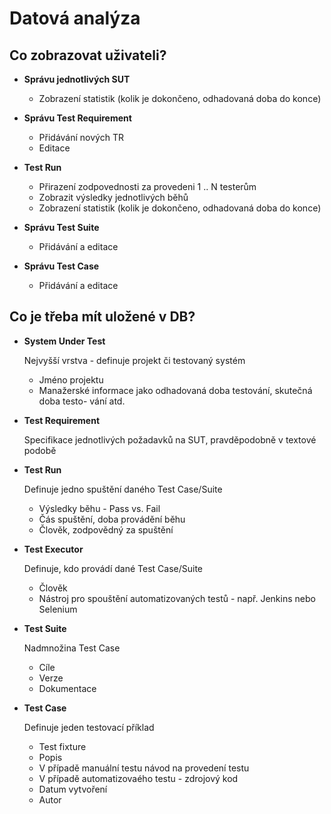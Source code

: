 # Datová analýza 

## Co zobrazovat uživateli?

* **Správu jednotlivých SUT**
	* Zobrazení statistik (kolik je dokončeno, odhadovaná doba do konce)

* **Správu Test Requirement**
	* Přidávání nových TR
	* Editace

* **Test Run**
	* Přirazení zodpovednosti za provedeni 1 .. N testerům
	* Zobrazit výsledky jednotlivých běhů
	* Zobrazení statistik (kolik je dokončeno, odhadovaná doba do konce)

* **Správu Test Suite**
	* Přidávání a editace

* **Správu Test Case**
	* Přidávání a editace


## Co je třeba mít uložené v DB?

* **System Under Test**

	Nejvyšší vrstva - definuje projekt či testovaný systém
	* Jméno projektu
	* Manažerské informace jako odhadovaná doba testování, skutečná doba testo-
	  vání atd.

* **Test Requirement**

	Specifikace jednotlivých požadavků na SUT, pravděpodobně v 
	textové podobě

* **Test Run**

	Definuje jedno spuštění daného Test Case/Suite
	* Výsledky běhu - Pass vs. Fail
	* Čás spuštění, doba provádění běhu
	* Člověk, zodpovědný za spuštění

* **Test Executor**

	Definuje, kdo provádí dané Test Case/Suite
	* Člověk
	* Nástroj pro spouštění automatizovaných testů - např. Jenkins nebo
	  Selenium

* **Test Suite**

	Nadmnožina Test Case
	* Cíle
	* Verze
	* Dokumentace

* **Test Case**

	Definuje jeden testovací příklad
	* Test fixture
	* Popis 
	* V případě manuální testu návod na provedení testu
	* V případě automatizovaého testu - zdrojový kod
	* Datum vytvoření
	* Autor


